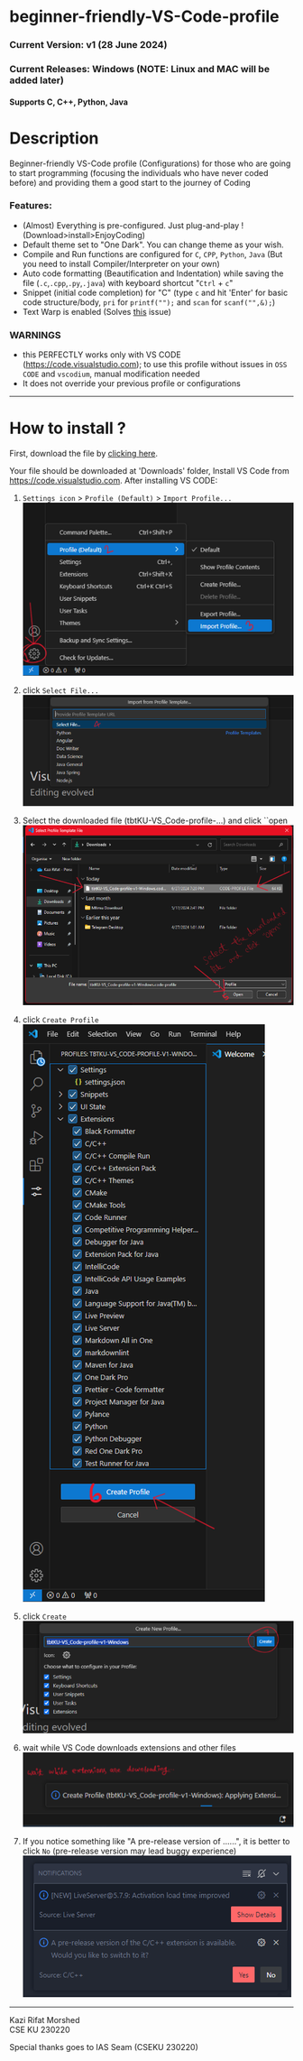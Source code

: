 # beginner-friendly-VS-Code-profile

### Current Version: v1 (28 June 2024)

### Current Releases: Windows (NOTE: Linux and MAC will be added later)

#### Supports C, C++, Python, Java

# Description

Beginner-friendly VS-Code profile (Configurations) for those who are going to start programming (focusing the individuals who have never coded before) and providing them a good start to the journey of Coding

### Features:

- (Almost) Everything is pre-configured. Just plug-and-play ! (Download>install>EnjoyCoding)
- Default theme set to "One Dark". You can change theme as your wish.
- Compile and Run functions are configured for `C`, `CPP`, `Python`, `Java` (But you need to install Compiler/Interpreter on your own)
- Auto code formatting (Beautification and Indentation) while saving the file (`.c`,`.cpp`,`.py`,`.java`) with keyboard shortcut "`Ctrl` + `c`"
- Snippet (initial code completion) for "C" (type `c` and hit 'Enter' for basic code structure/body, `pri` for `printf("");` and `scan` for `scanf("",&);`)
- Text Warp is enabled (Solves [this](https://www.google.com/url?sa=i&url=https%3A%2F%2Fstackoverflow.com%2Fquestions%2F31025502%2Fhow-can-i-switch-word-wrap-on-and-off-in-visual-studio-code&psig=AOvVaw05koewMaISImJONV6njPwX&ust=1719605582459000&source=images&cd=vfe&opi=89978449&ved=0CBEQjRxqFwoTCNjaspbM_IYDFQAAAAAdAAAAABAE) issue)

### WARNINGS

- this PERFECTLY works only with VS CODE (https://code.visualstudio.com); to use this profile without issues in `OSS CODE` and `vscodium`, manual modification needed
- It does not override your previous profile or configurations

---

# How to install ?

First, download the file by [clicking here](https://github.com/KaziRifatMorshed/beginner-friendly-VS-Code-profile/releases/download/v1/tbtKU-VS_Code-profile-v1-Windows.code-profile).

Your file should be downloaded at 'Downloads' folder, Install VS Code from https://code.visualstudio.com. After installing VS CODE:

1. `Settings icon` > `Profile (Default)` > `Import Profile...`  
   ![](/img/img1.png)

2. click `Select File...`  
   ![](/img/img2.png)

3. Select the downloaded file (tbtKU-VS_Code-profile-...) and click ``open  
   ![](/img/img3.png)

4. click `Create Profile`  
   ![](/img/img4.png)

5. click `Create`  
   ![](/img/img5.png)
6. wait while VS Code downloads extensions and other files  
   ![](/img/img6.png)

7. If you notice something like "A pre-release version of ......", it is better to click `No` (pre-release version may lead buggy experience)  
   ![](/img/img7.png)

---

Kazi Rifat Morshed  
CSE KU 230220

Special thanks goes to IAS Seam (CSEKU 230220)
